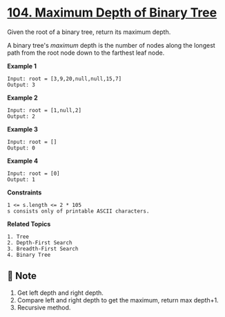 # [104. Maximum Depth of Binary Tree](https://leetcode.com/problems/maximum-depth-of-binary-tree)

Given the root of a binary tree, return its maximum depth.

A binary tree's *maximum* depth is the number of nodes along the longest path from the root node down to the farthest leaf node.



**Example 1**

```text
Input: root = [3,9,20,null,null,15,7]
Output: 3
```

**Example 2**

```text
Input: root = [1,null,2]
Output: 2
```

**Example 3**

```text
Input: root = []
Output: 0
```

**Example 4**

```text
Input: root = [0]
Output: 1
```

**Constraints**

```text
1 <= s.length <= 2 * 105
s consists only of printable ASCII characters.
```

**Related Topics**

```text
1. Tree
2. Depth-First Search
3. Breadth-First Search
4. Binary Tree
```

## :memo: Note

1. Get left depth and right depth.
2. Compare left and right depth to get the maximum, return max depth+1.
3. Recursive method.
